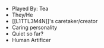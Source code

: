 - Played By: Tea
- They/He
- [[L1TTL3M4N]]'s caretaker/creator
- Caring personality
- Quiet so far?
- Human Artificer